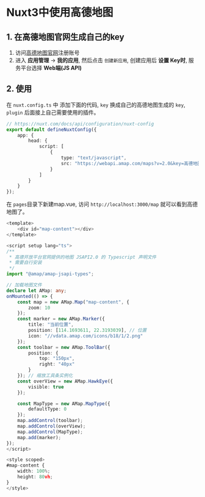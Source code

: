 # Nuxt3中使用高德地图

## 1. 在高德地图官网生成自己的key

1. 访问[高德地图官网](https://lbs.amap.com/api/jsapi-v2/guide/abc/prepare)注册账号
2. 进入 **应用管理** -> **我的应用**, 然后点击 `创建新应用`, 创建应用后 **设置 Key时**, 服务平台选择 **Web端(JS API)**

## 2. 使用

在 `nuxt.config.ts` 中 添加下面的代码, `key` 换成自己的高德地图生成的 `key`, `plugin` 后面接上自己需要使用的插件。

```ts
// https://nuxt.com/docs/api/configuration/nuxt-config
export default defineNuxtConfig({
	app: {
		head: {
			script: [
				{
					type: "text/javascript",
					src: "https://webapi.amap.com/maps?v=2.0&key=高德地图的key&plugin=AMap.Scale,AMap.HawkEye"
				}
			]
		}
	}
});
```

在 `pages`目录下新建map.vue, 访问 `http://localhost:3000/map` 就可以看到高德地图了。

```ts
<template>
	<div id="map-content"></div>
</template>

<script setup lang="ts">
/**
 * 高德开放平台官网提供的地图 JSAPI2.0 的 Typescript 声明文件
 * 需要自行安装
 */
import "@amap/amap-jsapi-types";

// 加载地图文件
declare let AMap: any;
onMounted(() => {
	const map = new AMap.Map("map-content", {
		zoom: 10
	});
	const marker = new AMap.Marker({
		title: "当前位置",
		position: [114.1693611, 22.3193039], // 位置
		icon: "//vdata.amap.com/icons/b18/1/2.png"
	});
	const toolbar = new AMap.ToolBar({
		position: {
			top: "150px",
			right: "40px"
		}
	}); // 缩放工具条实例化
	const overView = new AMap.HawkEye({
		visible: true
	});

	const MapType = new AMap.MapType({
		defaultType: 0
	});
	map.addControl(toolbar);
	map.addControl(overView);
	map.addControl(MapType);
	map.add(marker);
});
</script>

<style scoped>
#map-content {
	width: 100%;
	height: 80vh;
}
</style>
```
